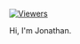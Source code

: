 [![Viewers](https://hits.sh/github.com/MonliH/MonliH.svg?label=visitors)](https://hits.sh/github.com/MonliH/MonliH/)

Hi, I'm Jonathan.
